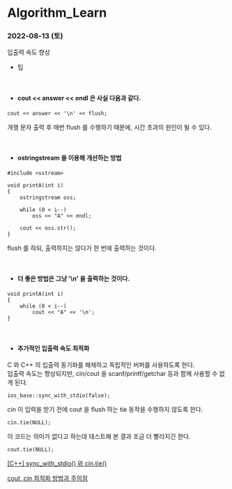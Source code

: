 # Algorithm_Learn
### 2022-08-13 (토)
입출력 속도 향상
- 팁

<br>

- #### cout << answer << endl 은 사실 다음과 같다.
```
cout << answer << '\n' << flush;
```
개행 문자 출력 후 매번 flush 를 수행하기 때문에, 시간 초과의 원인이 될 수 있다.

<br>

- #### ostringstream 을 이용해 개선하는 방법
```
#include <sstream>

void printA(int i)
{
    ostringstream oss;
    
    while (0 < i--)
        oss << "A" << endl;
      
    cout << oss.str();
}
```
flush 를 하되, 출력하지는 않다가 한 번에 출력하는 것이다.

<br>

- #### 더 좋은 방법은 그냥 '\n' 을 출력하는 것이다.
```
void printA(int i)
{
    while (0 < i--)
        cout << "A" << '\n';
}
```

<br>

- #### 추가적인 입출력 속도 최적화
C 와 C++ 의 입출력 동기화를 해제하고 독립적인 버퍼를 사용하도록 한다.<br>
입출력 속도는 향상되지만, cin/cout 을 scanf/printf/getchar 등과 함께 사용할 수 없게 된다.
```
ios_base::sync_with_stdio(false);
```
cin 이 입력을 받기 전에 cout 을 flush 하는 tie 동작을 수행하지 않도록 한다.
```
cin.tie(NULL);
```
이 코드는 의미가 없다고 하는데 테스트해 본 결과 조금 더 빨라지긴 한다.
```
cout.tie(NULL);
```
[[C++] sync_with_stdio() 와 cin.tie()](https://nerdooit.github.io/2020/06/20/cpp_fastio.html)

[cout, cin 최적화 방법과 주의점](https://leeeegun.tistory.com/4)
